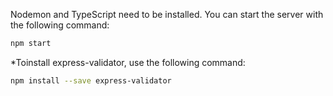 
Nodemon and TypeScript need to be installed. You can start the server with the following command:
```bash
npm start
```

*Toinstall express-validator, use the following command:
```bash
npm install --save express-validator
```
